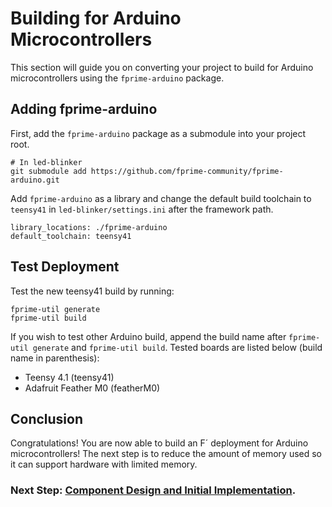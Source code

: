 # Building for Arduino Microcontrollers

This section will guide you on converting your project to build for Arduino microcontrollers using the `fprime-arduino` package.

## Adding fprime-arduino

First, add the `fprime-arduino` package as a submodule into your project root.

```shell
# In led-blinker
git submodule add https://github.com/fprime-community/fprime-arduino.git
```

Add `fprime-arduino` as a library and change the default build toolchain to `teensy41` in `led-blinker/settings.ini` after the framework path.
```
library_locations: ./fprime-arduino
default_toolchain: teensy41
```

## Test Deployment

Test the new teensy41 build by running:

```shell
fprime-util generate
fprime-util build
```

If you wish to test other Arduino build, append the build name after `fprime-util generate` and `fprime-util build`. Tested boards are listed below (build name in parenthesis):
- Teensy 4.1 (teensy41)
- Adafruit Feather M0 (featherM0)

## Conclusion

Congratulations! You are now able to build an F´ deployment for Arduino microcontrollers! The next step is to reduce the amount of memory used so it can support hardware with limited memory.

### Next Step: [Component Design and Initial Implementation](./component-implementation-1.md).
